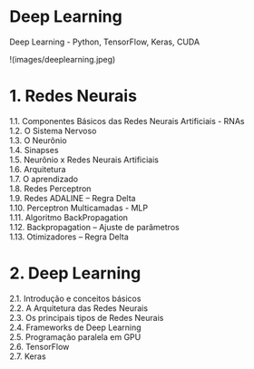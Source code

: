 # Deep Learning <br>

Deep Learning - Python, TensorFlow, Keras, CUDA  <br>

!(images/deeplearning.jpeg)

# 1. Redes Neurais <br>
1.1. Componentes Básicos das Redes Neurais Artificiais - RNAs <br>
1.2. O Sistema Nervoso <br>
1.3. O Neurônio <br>
1.4. Sinapses <br>
1.5. Neurônio x Redes Neurais Artificiais <br>
1.6. Arquitetura <br>
1.7. O aprendizado <br>
1.8. Redes Perceptron <br> 
1.9.  Redes ADALINE – Regra Delta <br>
1.10. Perceptron Multicamadas - MLP <br>
1.11. Algoritmo BackPropagation <br>
1.12. Backpropagation – Ajuste de parâmetros<br>
1.13.  Otimizadores – Regra Delta <br>

# 2. Deep Learning  <br>
2.1. Introdução e conceitos básicos  <br> 
2.2. A Arquitetura das Redes Neurais  <br>
2.3. Os principais tipos de Redes Neurais  <br>
2.4. Frameworks de Deep Learning  <br>
2.5. Programação paralela em GPU  <br>
2.6. TensorFlow  <br>
2.7. Keras  <br>
